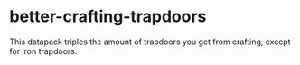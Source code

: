 # better-crafting-trapdoors
This datapack triples the amount of trapdoors you get from crafting, except for iron trapdoors.